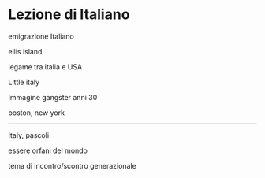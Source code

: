 # Lezione di Italiano

emigrazione Italiano

ellis island

legame tra italia e USA

Little italy

Immagine gangster anni 30

boston, new york

---

Italy, pascoli

essere orfani del mondo

tema di incontro/scontro generazionale
<!--stackedit_data:
eyJoaXN0b3J5IjpbNzg3MjIzMDY0LC0yMTQ0OTM1MDk0LDE1Nj
gxNDYzNjddfQ==
-->